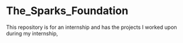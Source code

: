 # The_Sparks_Foundation
This repository is for an internship and has the projects I worked upon during my internship,
